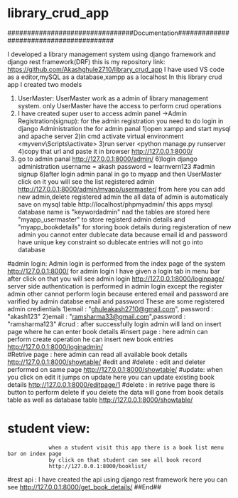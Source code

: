 # library_crud_app
################################Documentation########################################


I developed a library management system using django framework and django rest framework(DRF)
this is my repository link: https://github.com/Akashghule2710/library_crud_app
I have used VS code as a editor,mySQL as a database,xampp as a localhost
In this library crud app I created two models 
1) UserMaster: UserMaster work as a admin of library management system. only UserMaster have the access to perform crud operations
2) I have created super user to access admin panel
->Admin Registration(signup): for the admin registration you need to do login in django Administration the
for admin panal 
1)open xampp and start mysql and apache server
2)in cmd activate virtual environment <myvenv\Scripts\activate>
3)run server <python manage.py runserver
 4)copy that url and paste it in browser http://127.0.0.1:8000/
 5) go to admin panal http://127.0.0.1:8000/admin/
 6)login django administration   username = akash
                                 password = learnvern123
   #admin signup
 6)after login admin panal in go to myapp and then UserMaster click on it you will see the list registered admin  http://127.0.0.1:8000/admin/myapp/usermaster/
    from here you can add new admin,delete registered admin the all data of admin is automaticaly save on mysql table http://localhost/phpmyadmin/
    this apps mysql database name is "keywordadmin" nad the tables are stored here "myapp_usermaster" to store registerd admin details and "myapp_bookdetails" for
    storing book details
    during registeration of new admin you cannot enter dublecate data because email id and password have unique key constraint so dublecate entries will not go into 
    database
    
 #admin login:
        Admin login is performed from the index page of the system     http://127.0.0.1:8000/
        for admin login I have given a login tab in menu bar after click on that you will see admin login  http://127.0.0.1:8000/loginpage/
        server side authentication is performed in admin login except the register admin other cannot perform login because entered email and password are
         varified by admin databse email and password
          These are some registered admin credientials
                     1)email : "ghuleakash2710@gmail.com", password : "akash123"
                     2)email : "ramsharma33@gmail.com",password : "ramsharma123"
   #crud :
          after successfully login admin will land on insert page where he can enter book details
           #insert page : here admin can perform create operation he can insert new book entries
                     http://127.0.0.1:8000/loginadmin/  
            #Retrive page : here admin can read all available book details  http://127.0.0.1:8000/showtable/
             #edit and #delete : edit and deleter performed on same page   http://127.0.0.1:8000/showtable/
                #update:  when you click on edit it jumps on update here you can update existing book details  http://127.0.0.1:8000/editpage/1
                #delete : in retrive page there is button to perform delete 
                          if you delete the data will gone from book details table as well as database table   http://127.0.0.1:8000/showtable/
 # student view:
                 when a student visit this app there is a book list menu bar on index page
                 by click on that student can see all book record
                 http://127.0.0.1:8000/booklist/
                     
#rest api :
                     I have created the api using django rest framework here you can see  http://127.0.0.1:8000/get_book_details/
##End##
                     
                    
               
                   
 
            

